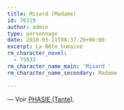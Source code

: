```yaml
---
title: Misard (Madame)
id: 76319
author: admin
type: personnage
date: 2010-03-11T08:37:29+00:00
excerpt: La Bête humaine
rm_character_novel:
  - 75933
rm_character_name_main: 'Misard '
rm_character_name_secondary: Madame

---
```

— Voir <a href="/personnage/phasie-tante/" target="_self">PHASIE (Tante)</a>.